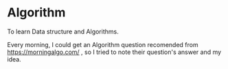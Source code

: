 # Algorithm
To learn Data structure and Algorithms.

Every morning, I could get an Algorithm question recomended from https://morningalgo.com/
, so I tried to note their question's answer and my idea.
